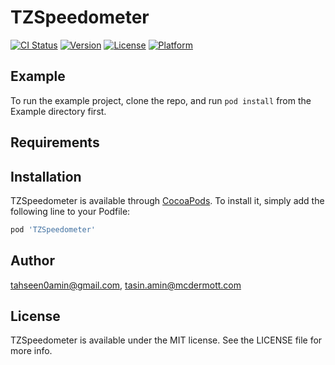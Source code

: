 # TZSpeedometer

[![CI Status](https://img.shields.io/travis/tahseen0amin@gmail.com/TZSpeedometer.svg?style=flat)](https://travis-ci.org/tahseen0amin@gmail.com/TZSpeedometer)
[![Version](https://img.shields.io/cocoapods/v/TZSpeedometer.svg?style=flat)](https://cocoapods.org/pods/TZSpeedometer)
[![License](https://img.shields.io/cocoapods/l/TZSpeedometer.svg?style=flat)](https://cocoapods.org/pods/TZSpeedometer)
[![Platform](https://img.shields.io/cocoapods/p/TZSpeedometer.svg?style=flat)](https://cocoapods.org/pods/TZSpeedometer)

## Example

To run the example project, clone the repo, and run `pod install` from the Example directory first.

## Requirements

## Installation

TZSpeedometer is available through [CocoaPods](https://cocoapods.org). To install
it, simply add the following line to your Podfile:

```ruby
pod 'TZSpeedometer'
```

## Author

tahseen0amin@gmail.com, tasin.amin@mcdermott.com

## License

TZSpeedometer is available under the MIT license. See the LICENSE file for more info.
